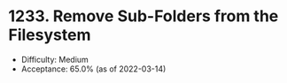 # 1233. Remove Sub-Folders from the Filesystem
- Difficulty: Medium
- Acceptance: 65.0% (as of 2022-03-14)
